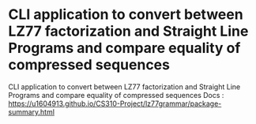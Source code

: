 # CLI application to convert between LZ77 factorization and Straight Line Programs and compare equality of compressed sequences
CLI application to convert between LZ77 factorization and Straight Line Programs and compare equality of compressed sequences
Docs : https://u1604913.github.io/CS310-Project/lz77grammar/package-summary.html
